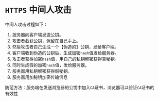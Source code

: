 # `HTTPS` 中间人攻击

中间人攻击过程如下：

1. 服务器向客户端发送公钥。
2. 攻击者截获公钥，保留在自己手上。
3. 然后攻击者自己生成一个【伪造的】公钥，发给客户端。
4. 客户端收到伪造的公钥后，生成加密`hash`值发给服务器。
5. 攻击者获得加密`hash`值，用自己的私钥解密获得真秘钥。
6. 同时生成假的加密`hash`值，发给服务器。
7. 服务器用私钥解密获得假秘钥。
8. 服务器用加秘钥加密传输信息

防范方法：服务端在发送浏览器的公钥中加入`CA`证书，浏览器可以验证`CA`证书的有效性